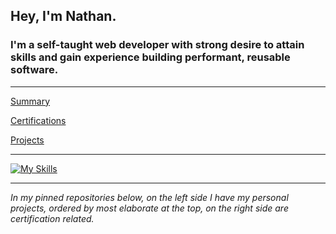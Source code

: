 ## **Hey, I'm Nathan.**

### I'm a self-taught web developer with strong desire to attain skills and gain experience building performant, reusable software.


---

[Summary](https://github.com/nslee333/Experience/blob/master/summary.md)

[Certifications](https://github.com/nslee333/Experience/blob/master/certifications.md)

[Projects](https://github.com/nslee333/Experience/blob/master/projects.md)

---

[![My Skills](https://skillicons.dev/icons?i=go,ts,js,py,bash,react,express,mongodb,postgres,next,linux,git,nodejs,tailwind,jest)](https://skillicons.dev)

<!-- ![Nathans's GitHub stats](https://github-readme-stats.vercel.app/api?username=nslee333&show_icons=true&theme=chartreuse-dark) -->

<!-- [![Top Langs](https://github-readme-stats.vercel.app/api/top-langs/?username=nslee333&hide_progress=true)](https://github.com/anuraghazra/github-readme-stats) -->

---

*In my pinned repositories below, on the left side I have my personal projects, ordered by most elaborate at the top, on the right side are certification related.*
